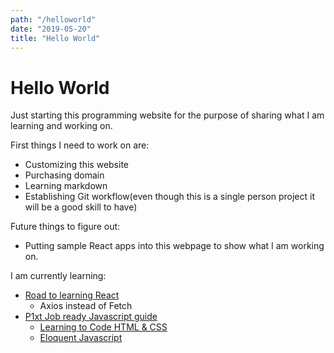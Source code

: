 ```yaml
---
path: "/helloworld"
date: "2019-05-20"
title: "Hello World"
---
```


# Hello World

Just starting this programming website for the purpose of sharing what I am learning and working on.

First things I need to work on are:

- Customizing this website
- Purchasing domain
- Learning markdown
- Establishing Git workflow(even though this is a single person project it will be a good skill to have)

Future things to figure out:

- Putting sample React apps into this webpage to show what I am working on.

I am currently learning:

- [Road to learning React](https://roadtoreact.com/)
  - Axios instead of Fetch
- [P1xt Job ready Javascript guide](https://github.com/P1xt/p1xt-guides/blob/master/job-ready-javascript-edition-3.0.md)
  - [Learning to Code HTML & CSS](https://learn.shayhowe.com/html-css/)
  - [Eloquent Javascript](https://github.com/P1xt/p1xt-guides/blob/master/job-ready-javascript-edition-3.0.md)
